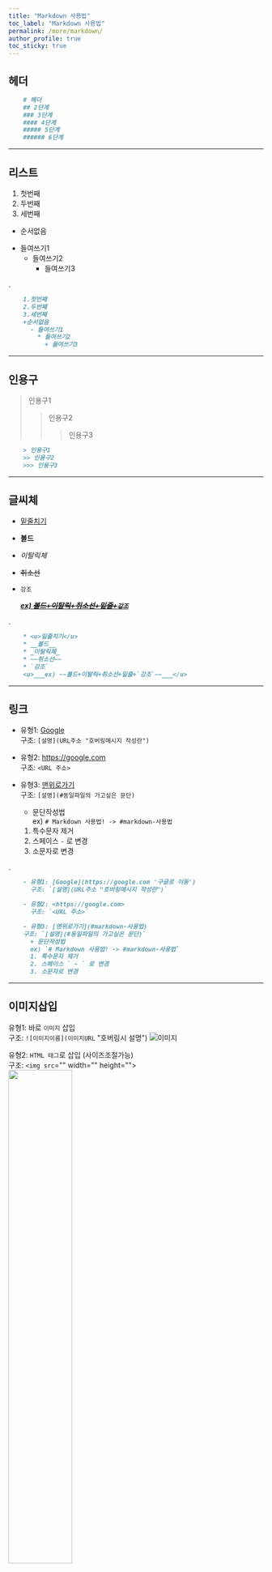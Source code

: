 ```yaml
---
title: "Markdown 사용법"
toc_label: "Markdown 사용법"
permalink: /more/markdown/
author_profile: true
toc_sticky: true
---
```


## 헤더

```markdown
    # 헤더
    ## 2단계
    ### 3단계
    #### 4단계
    ##### 5단계
    ###### 6단계
```

---

## 리스트

1.  첫번째
1.  두번째
1.  세번째

- 순서없음

* 들여쓰기1
  - 들여쓰기2
    - 들여쓰기3

.

```markdown
    1.첫번째
    2.두번째
    3.세번째
    +순서없음
      - 들여쓰기1
        * 들여쓰기2
          + 들여쓰기3
```

---

## 인용구

> 인용구1
>
> > 인용구2
> >
> > > 인용구3

```markdown
    > 인용구1
    >> 인용구2
    >>> 인용구3
```

---

## 글씨체

- <u>밑줄치기</u>
- **볼드**
- _이탈릭체_
- ~~취소선~~
- `강조`

  <u>**_ex) ~~볼드+이탈릭+취소선+밑줄+`강조`~~_**</u>

.

```markdown
    * <u>밑줄치기</u>
    * __볼드__
    * _이탈릭체_
    * ~~취소선~~
    * `강조`
    <u>___ex) ~~볼드+이탈릭+취소선+밑줄+`강조`~~___</u>
```

---

## 링크

- 유형1: [Google](https://google.com "구글로 이동")  
  구조: `[설명](URL주소 "호버링메시지 작성란")`

- 유형2: <https://google.com>  
  구조: `<URL 주소>`

- 유형3: [맨위로가기](#markdown-사용법)  
  구조: `[설명](#동일파일의 가고싶은 문단)`
  - 문단작성법  
    ex) `# Markdown 사용법! -> #markdown-사용법`
  1. 특수문자 제거
  2. 스페이스 `-` 로 변경
  3. 소문자로 변경

.

```markdown
    - 유형1: [Google](https://google.com '구글로 이동')
      구조: `[설명](URL주소 "호버링메시지 작성란")`

    - 유형2: <https://google.com>
      구조: `<URL 주소>`

    - 유형3: [맨위로가기](#markdown-사용법)
    구조: `[설명](#동일파일의 가고싶은 문단)`
      + 문단작성법
      ex) `# Markdown 사용법! -> #markdown-사용법`
      1. 특수문자 제거
      2. 스페이스 ` - ` 로 변경
      3. 소문자로 변경
```

---

## 이미지삽입

유형1: 바로 `이미지` 삽입  
구조: `![이미지이름](이미지URL` "호버링시 설명")
![이미지](https://www.dhresource.com/0x0/f2/albu/g6/M00/53/1F/rBVaR1qrJpGAShZwAAJyu2m3cZ8387.jpg/new-women-sexy-set-two-piece-suit-pure-color.jpg "사람1")

유형2: `HTML 태그`로 삽입 (사이즈조절가능)  
구조: `<img src`="" width="" height="">
<img src="https://www.dhresource.com/0x0/f2/albu/g6/M00/53/1F/rBVaR1qrJpGAShZwAAJyu2m3cZ8387.jpg/new-women-sexy-set-two-piece-suit-pure-color.jpg" width="50%" height="50%">

유형3: 이미지 삽입 후, `링크 걸기`  
구조: [유형1](링크)
[![이미지](https://www.dhresource.com/0x0/f2/albu/g6/M00/53/1F/rBVaR1qrJpGAShZwAAJyu2m3cZ8387.jpg/new-women-sexy-set-two-piece-suit-pure-color.jpg "사람1")](http://www.vidhist.com/wordpress/why-did-you-click-on-this-link/)

```markdown
    유형1: 바로 `이미지` 삽입
    구조: `![이미지이름](이미지URL` "호버링시 설명")
    ![이미지](https://www.dhresource.com/0x0/f2/albu/g6/M00/53/1F/    rBVaR1qrJpGAShZwAAJyu2m3cZ8387.jpg/    new-women-sexy-set-two-piece-suit-pure-color.jpg '사람1')

    유형2: `HTML 태그`로 삽입 (사이즈조절가능)
    구조: `<img src`="" width="" height="">
    <img src="https://www.dhresource.com/0x0/f2/albu/g6/M00/53/1F/    rBVaR1qrJpGAShZwAAJyu2m3cZ8387.jpg/    new-women-sexy-set-two-piece-suit-pure-color.jpg" width="50%"   height="50%">

    유형3: 이미지 삽입 후, `링크 걸기`
    구조: [유형1](링크)
    [![이미지](https://www.dhresource.com/0x0/f2/albu/g6/M00/53/1F/   rBVaR1qrJpGAShZwAAJyu2m3cZ8387.jpg/    new-women-sexy-set-two-piece-suit-pure-color.jpg '사람1')](http://www.    vidhist.com/wordpress/why-did-you-click-on-this-link/)
```

---

## 표그리기

> _\* 예시 1_
> | 일 | 월 | 화 | 수 | 목 | 금 | 토 |
> | --- | --- | --- | --- | --- | --- | --- |
> | 1 | 2 | 3 | 4 | 5 | 6 | 7 |
> | 8 | 9 | 10 | 11 | 12 | 13 | 14 |
> | 15 | 16 | 17 | 18 | 19 | 20 | 21 |
> |

.

> _\* 예시 2_  
> ||수학|평가 |
> :-|:-:|:-:|
> 철수| 90|참잘했어요|
> 영희|50|분발하세요|
> |

```markdown
     _\* 예시 1_
     | 일 | 월 | 화 | 수 | 목 | 금 | 토 |
     | --- | --- | --- | --- | --- | --- | --- |
     | 1 | 2 | 3 | 4 | 5 | 6 | 7 |
     | 8 | 9 | 10 | 11 | 12 | 13 | 14 |
     | 15 | 16 | 17 | 18 | 19 | 20 | 21 |
     |

     _\* 예시 2_
     ||수학|평가 |
     :-|:-:|:-:|
     철수| 90|참잘했어요|
     영희|50|분발하세요|
     |
```

---

## 수식

일단생략

---

## 코드 블록

js, bash, cpp, dockerfile, markdown, yml, html, http, json, r, ruby, xml, sql … 등

\```javascript

\```  
적당한 언어를 쓴후 내용물을 안쪽에 넣으면 된다.

**JavaScript**

```javascript
console.log("hello world");
```

**HTML**

```html
<html>
  <head></head>
  <body></body>
</html>
```

**Markdown**

````markdown
    ### JavaScript

    ```javascript
    console.log('hello world');
    ```

    ### HTML

    ```html
    <html>
      <head></head>
      <body></body>
    </html>
    ```
````

---

## 기타

- 기능용도로 사용하는 특수문자(\*,+,- 등)를 있는 그대로 표현하고 싶은경우 **`\`** 기호를 앞에 붙이면 된다.

- 마크다운에서 지원하지 않거나 표현하기 어려운 경우 `HTML 태그`로 직접 표현하는 것도 한가지 방법이다.
  - \<br/>
  - \<img src="">
  - 등등....
